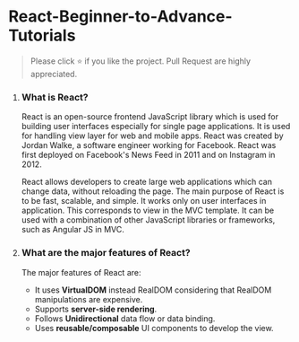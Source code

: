 # React-Beginner-to-Advance-Tutorials
> Please click :star: if you like the project. Pull Request are highly appreciated.


1. ### What is React?

    React is an open-source frontend JavaScript library which is used for building user interfaces especially for single page applications. It is used for handling view layer for web and mobile apps. React was created by Jordan Walke, a software engineer working for Facebook. React was first deployed on Facebook's News Feed in 2011 and on Instagram in 2012.

    React allows developers to create large web applications which can change data, without reloading the page. The main purpose of React is to be fast, scalable, and simple. It works only on user interfaces in application. This corresponds to view in the MVC template. It can be used with a combination of other JavaScript libraries or frameworks, such as Angular JS in MVC.

    
2. ### What are the major features of React?

    The major features of React are:

    * It uses **VirtualDOM** instead RealDOM considering that RealDOM manipulations are expensive.
    * Supports **server-side rendering**.
    * Follows **Unidirectional** data flow or data binding.
    * Uses **reusable/composable** UI components to develop the view.

